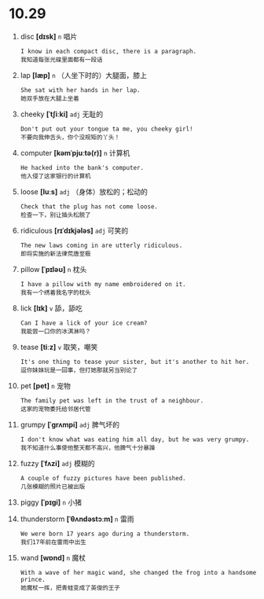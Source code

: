 # 10.29

1. disc **[dɪsk]** `n` 唱片

   ```
   I know in each compact disc, there is a paragraph.
   我知道每张光碟里面都有一段话
   ```

2. lap **[læp]** `n` （人坐下时的）大腿面，膝上

   ```
   She sat with her hands in her lap.
   她双手放在大腿上坐着
   ```

3. cheeky **[ˈtʃiːki]** `adj` 无耻的

   ```
   Don't put out your tongue ta me, you cheeky girl!
   不要向我伸舌头，你个没规矩的丫头！
   ```

4. computer **[kəmˈpjuːtə(r)]** `n` 计算机

   ```
   He hacked into the bank's computer.
   他入侵了这家银行的计算机
   ```

5. loose **[luːs]** `adj` （身体）放松的；松动的

   ```
   Check that the plug has not come loose.
   检查一下，别让插头松脱了
   ```

6. ridiculous **[rɪˈdɪkjələs]** `adj` 可笑的

   ```
   The new laws coming in are utterly ridiculous.
   即将实施的新法律荒唐至极
   ```

7. pillow **[ˈpɪləʊ]** `n` 枕头

   ```
   I have a pillow with my name embroidered on it.
   我有一个绣着我名字的枕头
   ```

8. lick **[lɪk]** `v` 舔，舔吃

   ```
   Can I have a lick of your ice cream?
   我能尝一口你的冰淇淋吗？
   ```

9. tease **[tiːz]** `v` 取笑，嘲笑

   ```
   It's one thing to tease your sister, but it's another to hit her.
   逗你妹妹玩是一回事，但打她那就另当别论了
   ```

10. pet **[pet]** `n` 宠物

    ```
    The family pet was left in the trust of a neighbour.
    这家的宠物委托给邻居代管
    ```

11. grumpy **[ˈɡrʌmpi]** `adj` 脾气坏的

    ```
    I don't know what was eating him all day, but he was very grumpy.
    我不知道什么事使他整天都不高兴，他脾气十分暴躁
    ```

12. fuzzy **[ˈfʌzi]** `adj` 模糊的

    ```
    A couple of fuzzy pictures have been published.
    几张模糊的照片已被出版
    ```

13. piggy **[ˈpɪɡi]** `n` 小猪

14. thunderstorm **[ˈθʌndəstɔːm]** `n` 雷雨

    ```
    We were born 17 years ago during a thunderstorm.
    我们17年前在雷雨中出生
    ```

15. wand **[wɒnd]** `n` 魔杖
    ```
    With a wave of her magic wand, she changed the frog into a handsome prince.
    她魔杖一挥，把青蛙变成了英俊的王子
    ```
